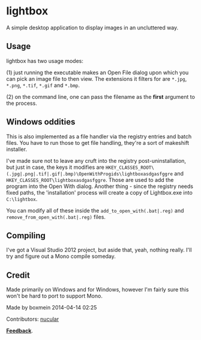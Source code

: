 # lightbox

A simple desktop application to display images in an uncluttered way.

## Usage

lightbox has two usage modes: 

(1) just running the executable makes an Open File dialog upon which you can
pick an image file to then view. The extensions it filters for are `*.jpg`, 
`*.png`, `*.tif`, `*.gif` and `*.bmp`. 

(2) on the command line, one can pass the filename as the **first** argument to
the process.

## Windows oddities

This is also implemented as a file handler via the registry entries and batch 
files. You have to run those to get file handling, they're a sort of makeshift 
installer. 

I've made sure not to leave any cruft into the registry post-uninstallation, 
but just in case, the keys it modifies are `HKEY_CLASSES_ROOT\(.jpg|.png|.tif|.gif|.bmp)\OpenWithProgids\lightboxasdgasfggre` and 
`HKEY_CLASSES_ROOT\lightboxasdgasfggre`. Those are used to add the program into 
the Open With dialog. Another thing - since the registry needs fixed paths, the
'installation' process will create a copy of Lightbox.exe into `C:\lightbox`.

You can modify all of these inside the `add_to_open_with(.bat|.reg)` and 
`remove_from_open_with(.bat|.reg)` files.

## Compiling

I've got a Visual Studio 2012 project, but aside that, yeah, nothing really.
I'll try and figure out a Mono compile someday.

## Credit

Made primarily on Windows and for Windows, however I'm fairly sure this won't be 
hard to port to support Mono. 

Made by boxmein 2014-04-14 02:25  

Contributors: [nucular](https://github.com/nucular)

[**Feedback**][eml].


[eml]: mailto:boxmein@boxmein.x10.mx

